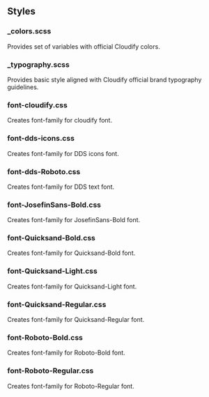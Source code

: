## Styles

### _colors.scss 

Provides set of variables with official Cloudify colors.

### _typography.scss 

Provides basic style aligned with Cloudify official brand typography guidelines.

### font-cloudify.css

Creates font-family for cloudify font.

### font-dds-icons.css

Creates font-family for DDS icons font.

### font-dds-Roboto.css

Creates font-family for DDS text font.

### font-JosefinSans-Bold.css

Creates font-family for JosefinSans-Bold font.

### font-Quicksand-Bold.css

Creates font-family for Quicksand-Bold font.

### font-Quicksand-Light.css

Creates font-family for Quicksand-Light font.

### font-Quicksand-Regular.css

Creates font-family for Quicksand-Regular font.

### font-Roboto-Bold.css

Creates font-family for Roboto-Bold font.

### font-Roboto-Regular.css

Creates font-family for Roboto-Regular font.

